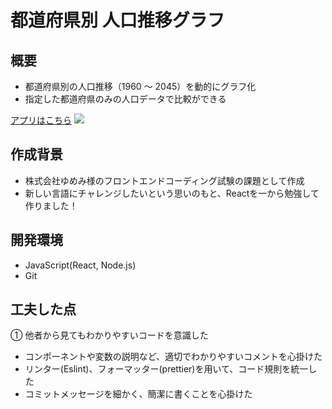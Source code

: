 <h1>都道府県別 人口推移グラフ</h1>

<h2>概要</h2>
<ul>
    <li>都道府県別の人口推移（1960 ～ 2045）を動的にグラフ化</li>
    <li>指定した都道府県のみの人口データで比較ができる</li>
</ul>
<a href="https://prefectures-population-nemoto.netlify.app">アプリはこちら</a>
<img src="https://user-images.githubusercontent.com/101101177/202116764-545df86f-a293-4160-95ed-d0cced3fb05b.png">

<h2>作成背景</h2>
<ul>
    <li>株式会社ゆめみ様のフロントエンドコーディング試験の課題として作成</li>
    <li>新しい言語にチャレンジしたいという思いのもと、Reactを一から勉強して作りました！</li>
</ul>

<h2>開発環境</h2>
<ul>
    <li>JavaScript(React, Node.js)</li>
    <li>Git</li>
</ul>

<h2>工夫した点</h2>
<p>① 他者から見てもわかりやすいコードを意識した</p>
<ul>
    <li>コンポーネントや変数の説明など、適切でわかりやすいコメントを心掛けた</li>
    <li>リンター(Eslint)、フォーマッター(prettier)を用いて、コード規則を統一した</li>
    <li>コミットメッセージを細かく、簡潔に書くことを心掛けた</li>
</ul>
